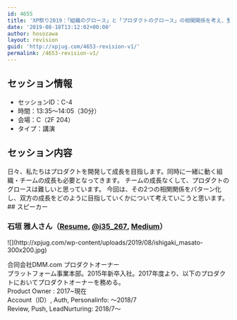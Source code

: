 ```yaml
---
id: 4655
title: 'XP祭り2019：「組織のグロース」と「プロダクトのグロース」の相関関係を考え、整える。（石垣 雅人さん）'
date: '2019-08-18T13:12:02+00:00'
author: hosozawa
layout: revision
guid: 'http://xpjug.com/4653-revision-v1/'
permalink: /4653-revision-v1/
---
```


## セッション情報

- セッションID：C-4
- 時間：13:35～14:05（30分）
- 会場：C（2F 204）
- タイプ：講演

## セッション内容

<div>日々、私たちはプロダクトを開発して成長を目指します。<wbr></wbr>同時に一緒に動く組織・チームの成長も必要となってきます。  
チームの成長なくして、<wbr></wbr>プロダクトのグロースは難しいと思っています。  
今回は、その2つの相関関係をパターン化し、<wbr></wbr>双方の成長をどのように目指していくかについて考えていこうと思<wbr></wbr>います。

</div>## スピーカー

### 石垣 雅人さん（[Resume](https://github.com/i35-267/resume), <span dir="ltr">[@i35\_267](https://i35-267.slack.com/team/U87EXD6SK)</span>, [Medium](https://medium.com/i35-267)）

<div class="profile">![](http://xpjug.com/wp-content/uploads/2019/08/ishigaki_masato-300x200.jpg)

合同会社DMM.com プロダクトオーナー  
プラットフォーム事業本部。2015年新卒入社。<wbr></wbr>2017年度より、<wbr></wbr>以下のプロダクトにおいてプロダクトオーナーを務める。  
Product Owner : 2017~現在  
Account（ID）, Auth, Personalinfo: ～2018/7  
Review, Push, LeadNurturing: 2018/7～

</div>